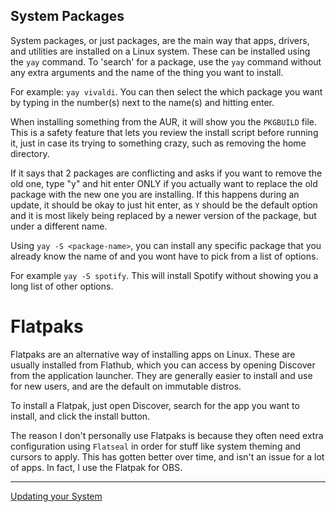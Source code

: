 ## System Packages
System packages, or just packages, are the main way that apps, drivers, and utilities are installed on a Linux system.
 These can be installed using the `yay` command. To 'search' for a package, use the `yay` command without any extra arguments and the name of the thing you want to install.
 
 For example: `yay vivaldi`. You can then select the which package you want by typing in the number(s) next to the name(s) and hitting enter. 

When installing something from the AUR, it will show you the `PKGBUILD` file. This is a safety feature that lets you review the install script before running it, just in case its trying to something crazy, such as removing the home directory. 
 
If it says that 2 packages are conflicting and asks if you want to remove the old one, type "y" and hit enter ONLY if you actually want to replace the old package with the new one you are installing. If this happens during an update, it should be okay to just hit enter, as `Y` should be the default option and it is most likely being replaced by a newer version of the package, but under a different name.


Using `yay -S <package-name>`, you can install any specific package that you already know the name of and you wont have to pick from a list of options.

For example `yay -S spotify`. This will install Spotify without showing you a long list of other options.

# Flatpaks
Flatpaks are an alternative way of installing apps on Linux. These are usually installed from Flathub, which you can access by opening Discover from the application launcher. 
They are generally easier to install and use for new users, and are the default on immutable distros.

To install a Flatpak, just open Discover, search for the app you want to install, and click the install button.

The reason I don't personally use Flatpaks is because they often need extra configuration using `Flatseal` in order for stuff like system theming and cursors to apply. This has gotten better over time, and isn't an issue for a lot of apps. In fact, I use the Flatpak for OBS.

---
[Updating your System](https://github.com/Mato1111/archguide/blob/faddade510de20d9b827b5734581aee4b6d1569f/Docs/Updating%20your%20System.md)
